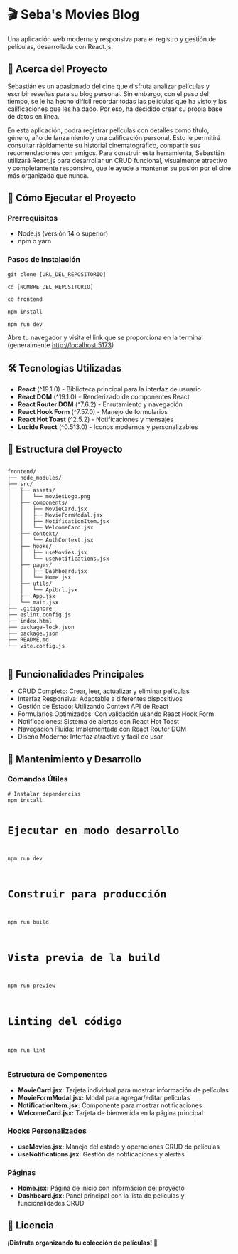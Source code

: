   <h1>🎬 Seba's Movies Blog</h1>
  <p>Una aplicación web moderna y responsiva para el registro y gestión de películas, desarrollada con React.js.</p>

  <h2 class="emoji">📖 Acerca del Proyecto</h2>
  <p>
    Sebastián es un apasionado del cine que disfruta analizar películas y escribir reseñas para su blog personal. Sin embargo, con el paso del tiempo, se le ha hecho difícil recordar todas las películas que ha visto y las calificaciones que les ha dado. Por eso, ha decidido crear su propia base de datos en línea.
  </p>
  <p>
    En esta aplicación, podrá registrar películas con detalles como título, género, año de lanzamiento y una calificación personal. Esto le permitirá consultar rápidamente su historial cinematográfico, compartir sus recomendaciones con amigos. Para construir esta herramienta, Sebastián utilizará React.js para desarrollar un CRUD funcional, visualmente atractivo y completamente responsivo, que le ayude a mantener su pasión por el cine más organizada que nunca.
  </p>

  <h2 class="emoji">🚀 Cómo Ejecutar el Proyecto</h2>
  <h3>Prerrequisitos</h3>
  <ul>
    <li>Node.js (versión 14 o superior)</li>
    <li>npm o yarn</li>
  </ul>

  <h3>Pasos de Instalación</h3>
  <pre><code>git clone [URL_DEL_REPOSITORIO]</code></pre>
  <pre><code>cd [NOMBRE_DEL_REPOSITORIO]</code></pre>
  <pre><code>cd frontend</code></pre>
  <pre><code>npm install</code></pre>
  <pre><code>npm run dev</code></pre>
  <p>Abre tu navegador y visita el link que se proporciona en la terminal (generalmente <a href="http://localhost:5173" target="_blank">http://localhost:5173</a>)</p>

  <h2 class="emoji">🛠️ Tecnologías Utilizadas</h2>
  <ul>
    <li><strong>React</strong> (^19.1.0) - Biblioteca principal para la interfaz de usuario</li>
    <li><strong>React DOM</strong> (^19.1.0) - Renderizado de componentes React</li>
    <li><strong>React Router DOM</strong> (^7.6.2) - Enrutamiento y navegación</li>
    <li><strong>React Hook Form</strong> (^7.57.0) - Manejo de formularios</li>
    <li><strong>React Hot Toast</strong> (^2.5.2) - Notificaciones y mensajes</li>
    <li><strong>Lucide React</strong> (^0.513.0) - Iconos modernos y personalizables</li>
  </ul>

  <h2 class="emoji">📁 Estructura del Proyecto</h2>
  <pre><code>
frontend/
├── node_modules/           
├── src/
│   ├── assets/
│   │   └── moviesLogo.png
│   ├── components/
│   │   ├── MovieCard.jsx
│   │   ├── MovieFormModal.jsx
│   │   ├── NotificationItem.jsx
│   │   └── WelcomeCard.jsx
│   ├── context/
│   │   └── AuthContext.jsx
│   ├── hooks/
│   │   ├── useMovies.jsx
│   │   └── useNotifications.jsx
│   ├── pages/
│   │   ├── Dashboard.jsx
│   │   └── Home.jsx
│   ├── utils/
│   │   └── ApiUrl.jsx
│   ├── App.jsx
│   └── main.jsx
├── .gitignore
├── eslint.config.js
├── index.html
├── package-lock.json
├── package.json
├── README.md
└── vite.config.js
  </code></pre>

  <h2 class="emoji">🎯 Funcionalidades Principales</h2>
  <ul>
    <li>CRUD Completo: Crear, leer, actualizar y eliminar películas</li>
    <li>Interfaz Responsiva: Adaptable a diferentes dispositivos</li>
    <li>Gestión de Estado: Utilizando Context API de React</li>
    <li>Formularios Optimizados: Con validación usando React Hook Form</li>
    <li>Notificaciones: Sistema de alertas con React Hot Toast</li>
    <li>Navegación Fluida: Implementada con React Router DOM</li>
    <li>Diseño Moderno: Interfaz atractiva y fácil de usar</li>
  </ul>

  <h2 class="emoji">🔧 Mantenimiento y Desarrollo</h2>
  <h3>Comandos Útiles</h3>
  <pre><code># Instalar dependencias
npm install

# Ejecutar en modo desarrollo
npm run dev

# Construir para producción
npm run build

# Vista previa de la build
npm run preview

# Linting del código
npm run lint
  </code></pre>

  <h3>Estructura de Componentes</h3>
  <ul>
    <li><strong>MovieCard.jsx:</strong> Tarjeta individual para mostrar información de películas</li>
    <li><strong>MovieFormModal.jsx:</strong> Modal para agregar/editar películas</li>
    <li><strong>NotificationItem.jsx:</strong> Componente para mostrar notificaciones</li>
    <li><strong>WelcomeCard.jsx:</strong> Tarjeta de bienvenida en la página principal</li>
  </ul>

  <h3>Hooks Personalizados</h3>
  <ul>
    <li><strong>useMovies.jsx:</strong> Manejo del estado y operaciones CRUD de películas</li>
    <li><strong>useNotifications.jsx:</strong> Gestión de notificaciones y alertas</li>
  </ul>

  <h3>Páginas</h3>
  <ul>
    <li><strong>Home.jsx:</strong> Página de inicio con información del proyecto</li>
    <li><strong>Dashboard.jsx:</strong> Panel principal con la lista de películas y funcionalidades CRUD</li>
  </ul>
  </code></pre>

  <h2 class="emoji">📄 Licencia</h2>

  <p><strong>¡Disfruta organizando tu colección de películas! 🍿</strong></p>
